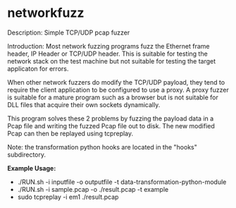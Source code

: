 networkfuzz
=========

Description:
Simple TCP/UDP pcap fuzzer

Introduction:
Most network fuzzing programs fuzz the Ethernet frame header, IP Header or TCP/UDP header. This is suitable for testing the network stack on the test machine but not suitable for testing the target applicaton for errors.

When other network fuzzers do modify the TCP/UDP payload, they tend to require the client application to be configured to use a proxy. A proxy fuzzer is suitable for a mature program such as a browser but is not suitable for DLL files that acquire their own sockets dynamically.

This program solves these 2 problems by fuzzing the payload data in a Pcap file and writing the fuzzed Pcap file out to disk. The new modified Pcap can then be replayed using tcpreplay.

Note: the transformation python hooks are located in the "hooks" subdirectory.

**Example Usage:**
- ./RUN.sh -i inputfile -o outputfile -t data-transformation-python-module
- ./RUN.sh -i sample.pcap -o ./result.pcap -t example
- sudo tcpreplay -i em1 ./result.pcap


